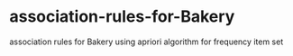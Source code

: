 # association-rules-for-Bakery
association rules for Bakery using apriori algorithm for frequency item set 
